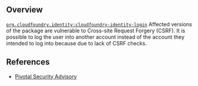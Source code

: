 ## Overview
[`org.cloudfoundry.identity:cloudfoundry-identity-login`](http://search.maven.org/#search%7Cga%7C1%7Ca%3A%22cloudfoundry-identity-login%22)
Affected versions of the package are vulnerable to Cross-site Request Forgery (CSRF). It is possible to log the user into another account instead of the account they intended to log into because due to lack of CSRF checks.

## References
- [Pivotal Security Advisory](https://pivotal.io/security/cve-2015-5170-5173)
